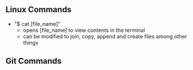 ## Linux Commands

- "$ cat [file_name]"
    - opens [file_name] to view contents in the terminal
    - can be modified to join, copy, append and create files among other things


## Git Commands






